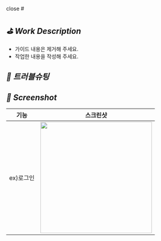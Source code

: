 close #

## *⛳️ Work Description*
- 가이드 내용은 제거해 주세요.
- 작업한 내용을 작성해 주세요.

## *🧐 트러블슈팅*

## *📸 Screenshot*
|기능|스크린샷|
|:--:|:--:|
|ex)로그인|<img width="300" alt="" src="">|
